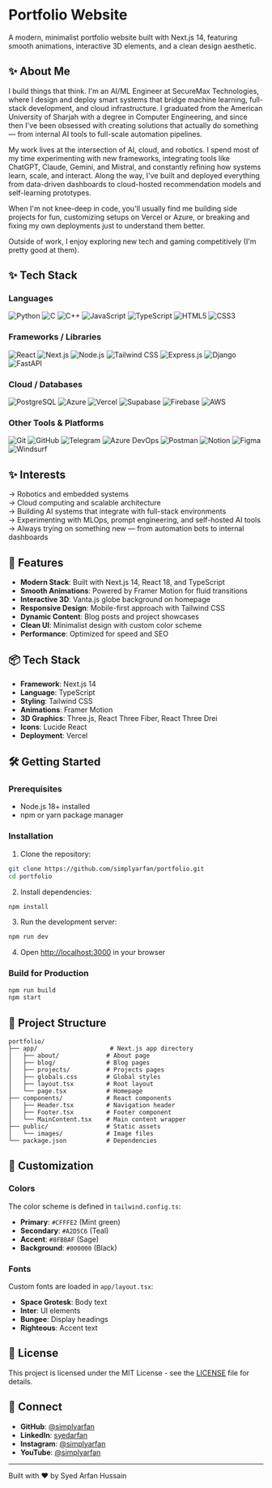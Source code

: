# Portfolio Website

A modern, minimalist portfolio website built with Next.js 14, featuring smooth animations, interactive 3D elements, and a clean design aesthetic.

## ✨ About Me

I build things that think. I'm an AI/ML Engineer at SecureMax Technologies, where I design and deploy smart systems that bridge machine learning, full-stack development, and cloud infrastructure. I graduated from the American University of Sharjah with a degree in Computer Engineering, and since then I've been obsessed with creating solutions that actually do something — from internal AI tools to full-scale automation pipelines.

My work lives at the intersection of AI, cloud, and robotics. I spend most of my time experimenting with new frameworks, integrating tools like ChatGPT, Claude, Gemini, and Mistral, and constantly refining how systems learn, scale, and interact. Along the way, I've built and deployed everything from data-driven dashboards to cloud-hosted recommendation models and self-learning prototypes.

When I'm not knee-deep in code, you'll usually find me building side projects for fun, customizing setups on Vercel or Azure, or breaking and fixing my own deployments just to understand them better.

Outside of work, I enjoy exploring new tech and gaming competitively (I'm pretty good at them).

## ✨ Tech Stack

### Languages
![Python](https://img.shields.io/badge/-Python-3776AB?style=flat-square&logo=python&logoColor=white)
![C](https://img.shields.io/badge/-C-A8B9CC?style=flat-square&logo=c&logoColor=white)
![C++](https://img.shields.io/badge/-C++-00599C?style=flat-square&logo=cplusplus&logoColor=white)
![JavaScript](https://img.shields.io/badge/-JavaScript-F7DF1E?style=flat-square&logo=javascript&logoColor=black)
![TypeScript](https://img.shields.io/badge/-TypeScript-3178C6?style=flat-square&logo=typescript&logoColor=white)
![HTML5](https://img.shields.io/badge/-HTML5-E34F26?style=flat-square&logo=html5&logoColor=white)
![CSS3](https://img.shields.io/badge/-CSS3-1572B6?style=flat-square&logo=css3&logoColor=white)

### Frameworks / Libraries
![React](https://img.shields.io/badge/-React-61DAFB?style=flat-square&logo=react&logoColor=black)
![Next.js](https://img.shields.io/badge/-Next.js-000000?style=flat-square&logo=nextdotjs&logoColor=white)
![Node.js](https://img.shields.io/badge/-Node.js-339933?style=flat-square&logo=nodedotjs&logoColor=white)
![Tailwind CSS](https://img.shields.io/badge/-Tailwind_CSS-06B6D4?style=flat-square&logo=tailwindcss&logoColor=white)
![Express.js](https://img.shields.io/badge/-Express.js-000000?style=flat-square&logo=express&logoColor=white)
![Django](https://img.shields.io/badge/-Django-092E20?style=flat-square&logo=django&logoColor=white)
![FastAPI](https://img.shields.io/badge/-FastAPI-009688?style=flat-square&logo=fastapi&logoColor=white)

### Cloud / Databases
![PostgreSQL](https://img.shields.io/badge/-PostgreSQL-4169E1?style=flat-square&logo=postgresql&logoColor=white)
![Azure](https://img.shields.io/badge/-Azure-0078D4?style=flat-square&logo=microsoftazure&logoColor=white)
![Vercel](https://img.shields.io/badge/-Vercel-000000?style=flat-square&logo=vercel&logoColor=white)
![Supabase](https://img.shields.io/badge/-Supabase-3FCF8E?style=flat-square&logo=supabase&logoColor=white)
![Firebase](https://img.shields.io/badge/-Firebase-FFCA28?style=flat-square&logo=firebase&logoColor=black)
![AWS](https://img.shields.io/badge/-AWS-232F3E?style=flat-square&logo=amazonaws&logoColor=white)

### Other Tools & Platforms
![Git](https://img.shields.io/badge/-Git-F05032?style=flat-square&logo=git&logoColor=white)
![GitHub](https://img.shields.io/badge/-GitHub-181717?style=flat-square&logo=github&logoColor=white)
![Telegram](https://img.shields.io/badge/-Telegram-26A5E4?style=flat-square&logo=telegram&logoColor=white)
![Azure DevOps](https://img.shields.io/badge/-Azure_DevOps-0078D7?style=flat-square&logo=azuredevops&logoColor=white)
![Postman](https://img.shields.io/badge/-Postman-FF6C37?style=flat-square&logo=postman&logoColor=white)
![Notion](https://img.shields.io/badge/-Notion-000000?style=flat-square&logo=notion&logoColor=white)
![Figma](https://img.shields.io/badge/-Figma-F24E1E?style=flat-square&logo=figma&logoColor=white)
![Windsurf](https://img.shields.io/badge/-Windsurf-FF6B6B?style=flat-square&logo=data:image/svg+xml;base64,PHN2ZyB3aWR0aD0iMjQiIGhlaWdodD0iMjQiIHZpZXdCb3g9IjAgMCAyNCAyNCIgZmlsbD0ibm9uZSIgeG1sbnM9Imh0dHA6Ly93d3cudzMub3JnLzIwMDAvc3ZnIj48cGF0aCBkPSJNMTIgMkw0IDEyTDEyIDIyTDIwIDEyTDEyIDJaIiBmaWxsPSJ3aGl0ZSIvPjwvc3ZnPg==&logoColor=white)

## ✨ Interests

→ Robotics and embedded systems  
→ Cloud computing and scalable architecture  
→ Building AI systems that integrate with full-stack environments  
→ Experimenting with MLOps, prompt engineering, and self-hosted AI tools  
→ Always trying on something new — from automation bots to internal dashboards

## 🚀 Features

- **Modern Stack**: Built with Next.js 14, React 18, and TypeScript
- **Smooth Animations**: Powered by Framer Motion for fluid transitions
- **Interactive 3D**: Vanta.js globe background on homepage
- **Responsive Design**: Mobile-first approach with Tailwind CSS
- **Dynamic Content**: Blog posts and project showcases
- **Clean UI**: Minimalist design with custom color scheme
- **Performance**: Optimized for speed and SEO

## 📦 Tech Stack

- **Framework**: Next.js 14
- **Language**: TypeScript
- **Styling**: Tailwind CSS
- **Animations**: Framer Motion
- **3D Graphics**: Three.js, React Three Fiber, React Three Drei
- **Icons**: Lucide React
- **Deployment**: Vercel

## 🛠️ Getting Started

### Prerequisites

- Node.js 18+ installed
- npm or yarn package manager

### Installation

1. Clone the repository:
```bash
git clone https://github.com/simplyarfan/portfolio.git
cd portfolio
```

2. Install dependencies:
```bash
npm install
```

3. Run the development server:
```bash
npm run dev
```

4. Open [http://localhost:3000](http://localhost:3000) in your browser

### Build for Production

```bash
npm run build
npm start
```

## 📁 Project Structure

```
portfolio/
├── app/                    # Next.js app directory
│   ├── about/             # About page
│   ├── blog/              # Blog pages
│   ├── projects/          # Projects pages
│   ├── globals.css        # Global styles
│   ├── layout.tsx         # Root layout
│   └── page.tsx           # Homepage
├── components/            # React components
│   ├── Header.tsx         # Navigation header
│   ├── Footer.tsx         # Footer component
│   └── MainContent.tsx    # Main content wrapper
├── public/                # Static assets
│   └── images/            # Image files
└── package.json           # Dependencies
```

## 🎨 Customization

### Colors

The color scheme is defined in `tailwind.config.ts`:
- **Primary**: `#CFFFE2` (Mint green)
- **Secondary**: `#A2D5C6` (Teal)
- **Accent**: `#8FBBAF` (Sage)
- **Background**: `#000000` (Black)

### Fonts

Custom fonts are loaded in `app/layout.tsx`:
- **Space Grotesk**: Body text
- **Inter**: UI elements
- **Bungee**: Display headings
- **Righteous**: Accent text

## 📝 License

This project is licensed under the MIT License - see the [LICENSE](LICENSE) file for details.

## 🤝 Connect

- **GitHub**: [@simplyarfan](https://github.com/simplyarfan)
- **LinkedIn**: [syedarfan](https://linkedin.com/in/syedarfan)
- **Instagram**: [@simplyarfan](https://instagram.com/simplyarfan)
- **YouTube**: [@simplyarfan](https://youtube.com/@simplyarfan)

---

Built with ❤️ by Syed Arfan Hussain
